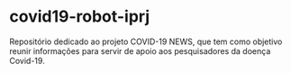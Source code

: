 # covid19-robot-iprj
Repositório dedicado ao projeto COVID-19 NEWS, que tem como objetivo reunir informações para servir de apoio aos pesquisadores da doença Covid-19.
